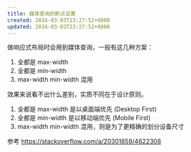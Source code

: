 ```yaml
---
title: 媒体查询的断点设置
created: 2016-03-03T23:27:52+0800
updated: 2016-03-03T23:27:52+0800
---
```



做响应式布局时会用到媒体查询，一般有这几种方案：

1. 全都是 max-width
2. 全都是 min-width
3. max-width min-width 混用

效果来说看不出什么差别，实质不同在于设计原则。

1. 全都是 max-width 是以桌面端优先 (Desktop First)
2. 全都是 min-width 是以移动端优先 (Mobile First)
3. max-width min-width 混用，则是为了更精确的划分设备尺寸

参考 https://stackoverflow.com/a/20301859/4622308
